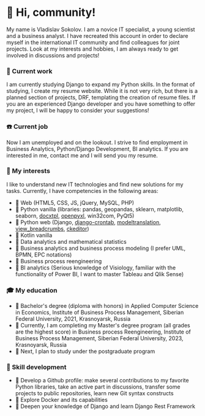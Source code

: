 # :wave: Hi, community!

My name is Vladislav Sokolov. I am a novice IT specialist, a young scientist and a business analyst. I have recreated this account in order to declare myself in the international IT community and find colleagues for joint projects. Look at my interests and hobbies, I am always ready to get involved in discussions and projects!

### :train: Current work

I am currently studying Django to expand my Python skills. In the format of studying, I create my resume website. While it is not very rich, but there is a planned section of projects, DRF, templating the creation of resume files. If you are an experienced Django developer and you have something to offer my project, I will be happy to consider your suggestions!

### :phone: Current job

Now I am unemployed and on the lookout. I strive to find employment in Business Analytics, Python/Django Development, BI analytics. If you are interested in me, contact me and I will send you my resume.

### :dvd: My interests

I like to understand new IT technologies and find new solutions for my tasks. Currently, I have competencies in the following areas:
- :small_blue_diamond: Web (HTML5, CSS, JS, jQuery, MySQL, PHP)
- :small_blue_diamond: Python vanilla (libraries: pandas, geopandas, sklearn, matplotlib, seaborn, [docxtpl](https://github.com/elapouya/python-docx-template/blob/master/docs/index.rst), [openpyxl](https://foss.heptapod.net/openpyxl/openpyxl), win32com, PyQt5)
- :small_blue_diamond: Python web (Django, [django-crontab](https://github.com/kraiz/django-crontab), [modeltranslation](https://github.com/intelligenia/modeltranslation), [view_breadcrumbs](https://github.com/tj-django/django-view-breadcrumbs), [ckeditor](https://github.com/django-ckeditor/django-ckeditor))
- :small_blue_diamond: Kotlin vanilla 
- :small_blue_diamond: Data analytics and mathematical statistics
- :small_blue_diamond: Business analytics and business process modeling (I prefer UML, BPMN, EPC notations)
- :small_blue_diamond: Business process reengineering
- :small_blue_diamond: BI analytics (Serious knowledge of Visiology, familiar with the functionality of Power BI, I want to master Tableau and Qlik Sense)

### :mortar_board: My education

- :small_blue_diamond: Bachelor's degree (diploma with honors) in Applied Computer Science in Economics, Institute of Business Process Management, Siberian Federal University, 2021, Krasnoyarsk, Russia
- :small_blue_diamond: Currently, I am completing my Master's degree program (all grades are the highest score) in Business process Reengineering, Institute of Business Process Management, Siberian Federal University, 2023, Krasnoyarsk, Russia
- :small_blue_diamond: Next, I plan to study under the postgraduate program

### :triangular_ruler: Skill development

- :small_blue_diamond: Develop a Github profile: make several contributions to my favorite Python libraries, take an active part in discussions, transfer some projects to public repositories, learn new Git syntax constructs
- :small_blue_diamond: Explore Docker and its capabilities
- :small_blue_diamond: Deepen your knowledge of Django and learn Django Rest Framework
